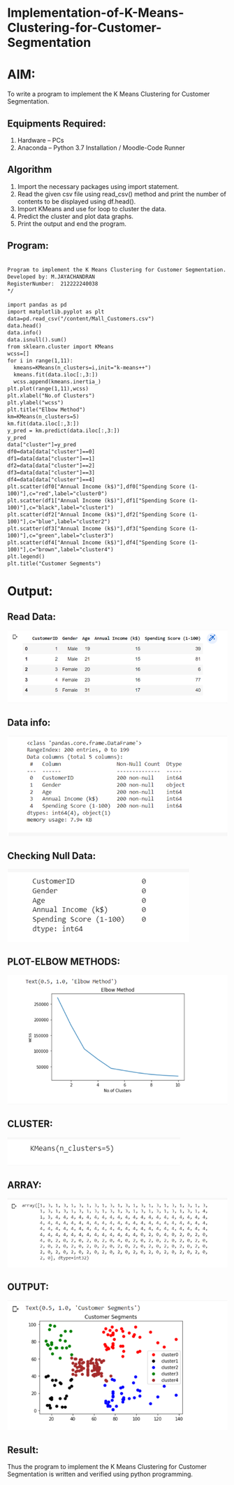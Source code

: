 # Implementation-of-K-Means-Clustering-for-Customer-Segmentation

# AIM:
To write a program to implement the K Means Clustering for Customer Segmentation.

## Equipments Required:
1. Hardware – PCs
2. Anaconda – Python 3.7 Installation / Moodle-Code Runner

## Algorithm
1. Import the necessary packages using import statement.
2. Read the given csv file using read_csv() method and print the number of contents to be displayed using df.head().
3. Import KMeans and use for loop to cluster the data.
4. Predict the cluster and plot data graphs.
5. Print the output and end the program.
## Program:
~~~

Program to implement the K Means Clustering for Customer Segmentation.
Developed by: M.JAYACHANDRAN
RegisterNumber:  212222240038
*/

import pandas as pd
import matplotlib.pyplot as plt
data=pd.read_csv("/content/Mall_Customers.csv")
data.head()
data.info()
data.isnull().sum()
from sklearn.cluster import KMeans
wcss=[]
for i in range(1,11):
  kmeans=KMeans(n_clusters=i,init="k-means++")
  kmeans.fit(data.iloc[:,3:])
  wcss.append(kmeans.inertia_)
plt.plot(range(1,11),wcss)
plt.xlabel("No.of Clusters")
plt.ylabel("wcss")
plt.title("Elbow Method")
km=KMeans(n_clusters=5)
km.fit(data.iloc[:,3:])
y_pred = km.predict(data.iloc[:,3:])
y_pred
data["cluster"]=y_pred
df0=data[data["cluster"]==0]
df1=data[data["cluster"]==1]
df2=data[data["cluster"]==2]
df3=data[data["cluster"]==3]
df4=data[data["cluster"]==4]
plt.scatter(df0["Annual Income (k$)"],df0["Spending Score (1-100)"],c="red",label="cluster0")
plt.scatter(df1["Annual Income (k$)"],df1["Spending Score (1-100)"],c="black",label="cluster1")
plt.scatter(df2["Annual Income (k$)"],df2["Spending Score (1-100)"],c="blue",label="cluster2")
plt.scatter(df3["Annual Income (k$)"],df3["Spending Score (1-100)"],c="green",label="cluster3")
plt.scatter(df4["Annual Income (k$)"],df4["Spending Score (1-100)"],c="brown",label="cluster4")
plt.legend()
plt.title("Customer Segments")
~~~
# Output:

## Read Data:

![K Means Clustering for Customer Segmentation](head.png)

## Data info:

![K Means Clustering for Customer Segmentation](info.png)

## Checking Null Data:

![K Means Clustering for Customer Segmentation](isnull.png)

## PLOT-ELBOW METHODS:

![K Means Clustering for Customer Segmentation](elbow.png)

## CLUSTER:


![K Means Clustering for Customer Segmentation](kmeans.png)

## ARRAY:


![K Means Clustering for Customer Segmentation](array.png)

## OUTPUT:

![K Means Clustering for Customer Segmentation](output.png)


## Result:
Thus the program to implement the K Means Clustering for Customer Segmentation is written and verified using python programming.
